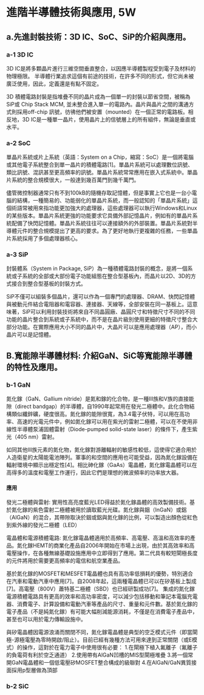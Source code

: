 # 進階半導體技術與應用, 5W 

## a.先進封裝技術：3D IC、SoC、SiP的介紹與應用。 
### a-1 3D IC
3D IC是將多顆晶片進行三維空間垂直整合，以因應半導體製程受到電子及材料的物理極限。 半導體行業追求這個有前途的技術，在許多不同的形式，但它尚未被廣泛使用，因此，定義還是有點不固定。

3D 積體電路封裝是指堆疊不同的晶片成為一個單一的封裝以節省空間，被稱為SiP或 Chip Stack MCM, 並未整合進入單一的電路內。晶片與晶片之間的溝通方式則採用off-chip 訊號，彷彿他們被安置（mounted）在一個正常的電路板。相反地，3D IC是一種單一晶片，使用晶片上的信號層上的所有組件，無論是垂直或水平。

### a-2 SoC
單晶片系統或片上系統（英語：System on a Chip，縮寫：SoC）是一個將電腦或其他電子系統整合到單一晶片的積體電路[1]。單晶片系統可以處理數位訊號、類比訊號、混訊甚至更高頻率的訊號。單晶片系統常常應用在嵌入式系統中。單晶片系統的整合規模很大，一般達到幾百萬門到幾千萬門。

儘管微控制器通常只有不到100kB的隨機存取記憶體，但是事實上它也是一台小電腦的結構，一種簡易的、功能弱化的單晶片系統，而一般認知的「單晶片系統」這個術語常被用來指功能更加強大的處理器，這些處理器可以執行Windows和Linux的某些版本。單晶片系統更強的功能要求它具備外部記憶晶片，例如有的單晶片系統配備了快閃記憶體。單晶片系統往往可以連接額外的外部裝置。單晶片系統對半導體元件的整合規模提出了更高的要求。為了更好地執行更複雜的任務，一些單晶片系統採用了多個處理器核心。

### a-3 SiP
封裝體系（System in Package, SiP）為一種積體電路封裝的概念，是將一個系統或子系統的全部或大部份電子功能組態在整合型基板內，而晶片以2D、3D的方式接合到整合型基板的封裝方式。

SiP不僅可以組裝多個晶片，還可以作為一個專門的處理器、DRAM、快閃記憶體與被動元件結合電阻器和電容器、連接器、天線等，全部安裝在同一基板上。這意味著，SiP可以利用封裝技術將來自不同晶圓廠、晶圓尺寸和特徵尺寸不同的不同功能的晶片整合到系統或子系統中，而不是在晶片級別使用更細的特徵尺寸整合大部分功能。在實際應用大小不同的晶片中，大晶片可以是應用處理器（AP），而小晶片可以是記憶體。

## B.寬能隙半導體材料: 介紹GaN、SiC等寬能隙半導體的特性及應用。
### b-1 GaN 
氮化鎵（GaN、Gallium nitride）是氮和鎵的化合物，是一種III族和V族的直接能隙（direct bandgap）的半導體，自1990年起常用在發光二極體中。此化合物結構類似纖鋅礦，硬度很高。氮化鎵的能隙很寬，為3.4電子伏特，可以用在高功率、高速的光電元件中，例如氮化鎵可以用在紫光的雷射二極體，可以在不使用非線性半導體泵浦固體雷射（Diode-pumped solid-state laser）的條件下，產生紫光（405 nm）雷射。

如同其他III族元素的氮化物，氮化鎵對游離輻射的敏感性較低，這使得它適合用於人造衛星的太陽能電池陣列。軍事的和空間的應用也可能受益，因為氮化鎵設備在輻射環境中顯示出穩定性[4]。相比砷化鎵（GaAs）電晶體，氮化鎵電晶體可以在高得多的溫度和電壓工作運行，因此它們是理想的微波頻率的功率放大器。
#### 應用
發光二極體與雷射:
實用性高亮度藍光LED得益於氮化鎵晶體的高效製備技術。基於氮化鎵的紫色雷射二極體被用於讀取藍光光碟。氮化鎵與銦（InGaN）或鋁（AlGaN）的混合，其帶隙取決於銦或鋁與氮化鎵的比例，可以製造出顏色從紅色到紫外線的發光二極體（LED）

電晶體和電源積體電路:
氮化鎵電晶體適用於高頻率、高電壓、高溫和高效率的產品。氮化鎵HEMT的商業化產品自2006年開始在市場上出現，由於其高效率和高電壓操作，在各種無線基礎設施應用中立即得到了應用。第二代具有較短閘極長度的元件將用於需要更高頻率的電信和航空業產品。

基於氮化鎵的MOSFET和MESFET電晶體也具有高功率低損耗的優勢，特別適合在汽車和電動汽車中應用[7]。自2008年起，這兩種電晶體已可以在矽基板上製成[7]。高電壓（800V）蕭特基二極體（SBD）也已經研製成功[7]。
集成的氮化鎵電源積體電路具有更高的效率和高功率密度，可以減少包括移動和筆記本電腦充電器、消費電子、計算設備和電動汽車等產品的尺寸、重量和元件數。基於氮化鎵的電子產品（不是純氮化鎵）有可能大幅削減能源消耗，不僅是在消費電子產品中，甚至也可以用於電力傳輸設施中。

與矽電晶體因電源浪涌而關閉不同，氮化鎵電晶體是典型的空乏模式元件（即當閘極-源極電壓為零時開啟/阻止）。目前已經有幾種方法可用來達到正常關閉（或E模式）的操作，這對於在電力電子中使用很有必要：
1.在閘極下植入氟離子（氟離子的負電荷有利於空乏通道）
2.使用帶有AlGaN凹槽的MIS型閘極堆疊
3.將一個常開GaN電晶體和一個低電壓矽MOSFET整合構成的級聯對
4.在AlGaN/GaN異質接面採用p型層做為頂部

### b-2 SiC
